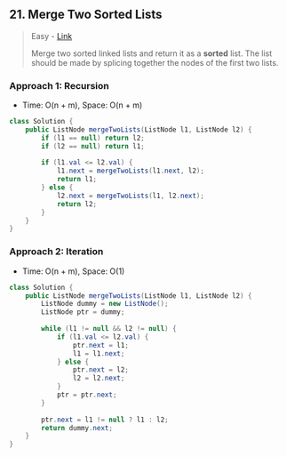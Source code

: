 ## 21. Merge Two Sorted Lists

> Easy - [Link](https://leetcode.com/problems/merge-two-sorted-lists/)
>
> Merge two sorted linked lists and return it as a **sorted** list. The list should be made by splicing together the nodes of the first two lists.



### Approach 1: Recursion

- Time: O(n + m), Space: O(n + m)

```java
class Solution {
    public ListNode mergeTwoLists(ListNode l1, ListNode l2) {
        if (l1 == null) return l2;
        if (l2 == null) return l1;
        
        if (l1.val <= l2.val) {
            l1.next = mergeTwoLists(l1.next, l2);
            return l1;
        } else {
            l2.next = mergeTwoLists(l1, l2.next);
            return l2;
        }
    }
}
```



### Approach 2: Iteration

- Time: O(n + m), Space: O(1)

```java
class Solution {
    public ListNode mergeTwoLists(ListNode l1, ListNode l2) {
        ListNode dummy = new ListNode();
        ListNode ptr = dummy;
        
        while (l1 != null && l2 != null) {
            if (l1.val <= l2.val) {
                ptr.next = l1;
                l1 = l1.next;
            } else {
                ptr.next = l2;
                l2 = l2.next;
            }
            ptr = ptr.next;
        }
        
        ptr.next = l1 != null ? l1 : l2;
        return dummy.next;
    }
}
```

